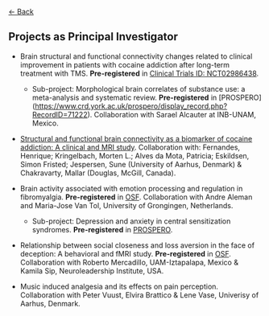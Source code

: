 [<- Back](index.md)

## Projects as Principal Investigator

* Brain structural and functional connectivity changes related to clinical improvement in patients with cocaine addiction after long-term treatment with TMS. **Pre-registered** in [Clinical Trials ID: NCT02986438](https://clinicaltrials.gov/ct2/show/NCT02986438). 	* Sub-project: Morphological brain correlates of substance use: a meta-analysis and systematic review. **Pre-registered** in [PROSPERO] (https://www.crd.york.ac.uk/prospero/display_record.php?RecordID=71222). Collaboration with Sarael Alcauter at INB-UNAM, Mexico.
	
* [Structural and functional brain connectivity as a biomarker of cocaine addiction: A clinical and MRI study](http://pure.au.dk/portal/en/projects/structural-and-functional-brain-connectivity-as-a-biomarker-of-cocaine-addiction-a-clinical-and-mri-study(80b68ff9-5f03-4a99-90b2-df166ed9ccda).html). Collaboration with: Fernandes, Henrique; Kringelbach, Morten L.; Alves da Mota, Patricia; Eskildsen, Simon Fristed; Jespersen, Sune (University of Aarhus, Denmark) & Chakravarty, Mallar (Douglas, McGill, Canada).
* Brain activity associated with emotion processing and regulation in fibromyalgia. **Pre-registered** in [OSF](https://osf.io/eqzvn/). Collaboration with Andre Aleman and Maria-Jose Van Tol, University of Grongingen, Netherlands. 	* Sub-project: Depression and anxiety in central sensitization syndromes. **Pre-registered** in [PROSPERO](https://www.crd.york.ac.uk/prospero/display_record.php?RecordID=88818).* Relationship between social closeness and loss aversion in the face of deception: A behavioral and fMRI study. **Pre-registered** in [OSF](https://osf.io/gg5yg/). Collaboration with Roberto Mercadillo, UAM-Iztapalapa, Mexico & Kamila Sip, Neuroleadership Institute, USA.* Music induced analgesia and its effects on pain perception. Collaboration with Peter Vuust, Elvira Brattico & Lene Vase, Univerisy of Aarhus, Denmark.